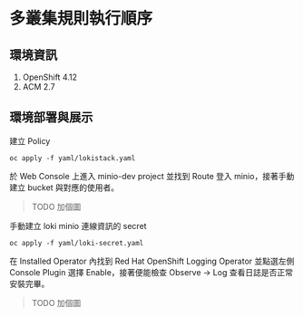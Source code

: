 # 多叢集規則執行順序

## 環境資訊
1. OpenShift 4.12
2. ACM 2.7

## 環境部署與展示

建立 Policy
```
oc apply -f yaml/lokistack.yaml
```

於 Web Console 上進入 minio-dev project 並找到 Route 登入 minio，接著手動建立 bucket 與對應的使用者。  
> TODO 加個圖

手動建立 loki minio 連線資訊的 secret
```
oc apply -f yaml/loki-secret.yaml
```

在 Installed Operator 內找到 Red Hat OpenShift Logging Operator 並點選左側 Console Plugin 選擇 Enable，接著便能檢查 Observe -> Log 查看日誌是否正常安裝完畢。  
> TODO 加個圖
